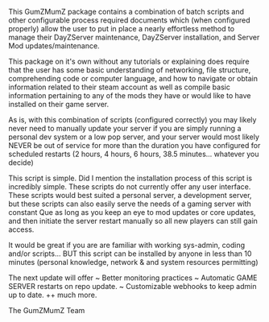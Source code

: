 This GumZMumZ package contains a combination of batch scripts and other configurable process required documents which (when configured properly) allow the user to put in place a nearly effortless method to manage their DayZServer maintenance, DayZServer installation, and Server Mod updates/maintenance. 

This package on it's own without any tutorials or explaining does require that the user has some basic understanding of networking, file structure, comprehending code or computer language, and how to navigate or obtain information related to their steam account as well as compile basic information pertaining to any of the mods they have or would like to have installed on their game server.

As is, with this combination of scripts (configured correctly) you may likely never need to manually update your server if you are simply running a personal dev system or a low pop server, and your server would most likely NEVER be out of service for more than the duration you have configured for scheduled restarts (2 hours, 4 hours, 6 hours, 38.5 minutes... whatever you decide)

This script is simple. 
Did I mention the installation process of this script is incredibly simple. 
These scripts do not currently offer any user interface. 
These scripts would best suited a personal server, a development server, but these scripts can also easily serve the needs of a gaming server with constant Que as long as you keep an eye to mod updates or core updates, and then initiate the server restart manually so all new players can still gain access. 

It would be great if you are are familiar with working sys-admin, coding and/or scripts... BUT this script can be installed by anyone in less than 10 minutes (personal knowledge, network & and system resources permitting)

The next update will offer 
~ Better monitoring practices
~ Automatic GAME SERVER restarts on repo update. 
~ Customizable webhooks to keep admin up to date. 
++ much more.   

The GumZMumZ Team

